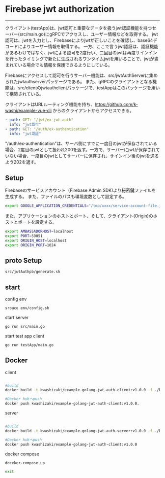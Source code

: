 # Firebase jwt authorization

---

クライアント(testApp)は、jwt認可と重要なデータを扱うjwt認証機能を持つセーバー(src/main.go)にgRPCでアクセスし、ユーザー情報などを取得する。
jwt認可は、jwtを入力とし、Firebaseによりjwtが正しいことを確認し、base64デコードによりユーザー情報を取得する。
一方、ここで言うjwt認証は、認証機能があるわけではなく、jwtによる認可を2度行い、二回目のjwtは再度サインインを行ったタイミングで新たに生成されるワンタイムjwtを用いることで、jwtが盗まれている場合でも情報を保護できるようにしている。

Firebaseにアクセスして認可を行うサーバー機能は、src/jwtAuthServerに集められたjwtauthserverパッケージである。
また、gRPCのクライアントとなる機能は、src/clientのjwtauthclientパッケージで、testAppはこのパッケージを用いて構築されている。

クライアントはURLルーティング機能を持ち、https://github.com/k-washi/example-vue-cli からのクライアントからアクセスできる。

```yaml
- path: GET: "/jwt/ex-jwt-auth"
  info: "jwt認可"
- path: GET: "/auth/ex-authentication"
  info: "jwt認証"

```

"/auth/ex-authentication"は、サーバ側にすでに一度目のjwtが保存されている場合、2度目のjwtとして扱われ200を返す。一方で、サーバーにjwtが保存されていない場合、一度目のjwtとしてサーバーに保存され、サインイン後のjwtを送るよう202を返す。

## Setup

Firebaseのサービスアカウント（Firebase Admin SDK)より秘密鍵ファイルを生成する。
また、ファイルのパスも環境変数として設定する。

```bash
export GOOGLE_APPLICATION_CREDENTIALS="/tmp/xxxx/service-account-file.json"

```

また、アプリケーションのホストとポート、そして、クライアント(Origin)のホストとポートを設定する。

```bash
export AMBASSADORHOST=localhost
export PORT=50051
export ORIGIN_HOST=localhost
export ORIGIN_PORT=1024
```

## proto Setup

```bash
src/jwtAuthpb/generate.sh
```

## start

config env

```bash
srouce env/config.sh

```

start server

```bash
go run src/main.go
```

start test app client 

```bash
go run testApp/main.go
```

## Docker

client

```bash

#build
docker build -t kwashizaki/example-golang-jwt-auth-client:v1.0.0 -f ./DockerfileClient .

#Docker hubへpush
docker push kwashizaki/example-golang-jwt-auth-client:v1.0.0.

```

server

```bash

#build
docker build -t kwashizaki/example-golang-jwt-auth-server:v1.0.0 -f ./DockerfileServer .

#Docker hubへpush
docker push kwashizaki/example-golang-jwt-auth-client:v1.0.0
```

docker compose

```bash
doceker-compose up

exit
```